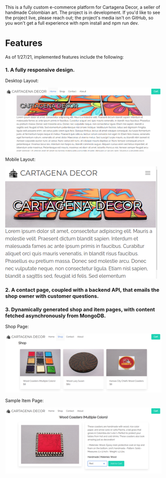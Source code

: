 This is a fully custom e-commerce platform for Cartagena Decor, a seller of handmade Colombian art. The project is in development. If you'd like to see the project live, please reach out; the project's media isn't on GitHub, so you won't get a full experience with npm install and npm run dev.

# Features

As of 1/27/21, implemented features include the following:

### 1. A fully responsive design.

Desktop Layout:

![Desktop Layout](./docs/desktop.png?raw=true "Desktop")

Mobile Layout:

![Mobile Layout](./docs/mobile.png?raw=true "Mobile")

### 2. A contact page, coupled with a backend API, that emails the shop owner with customer questions.

### 3. Dynamically generated shop and item pages, with content fetched asynchronously from MongoDB.

Shop Page:

![Shop](./docs/shop.png?raw=true "Shop")

Sample Item Page:

![Item](./docs/coasters.png?raw=true "Item")